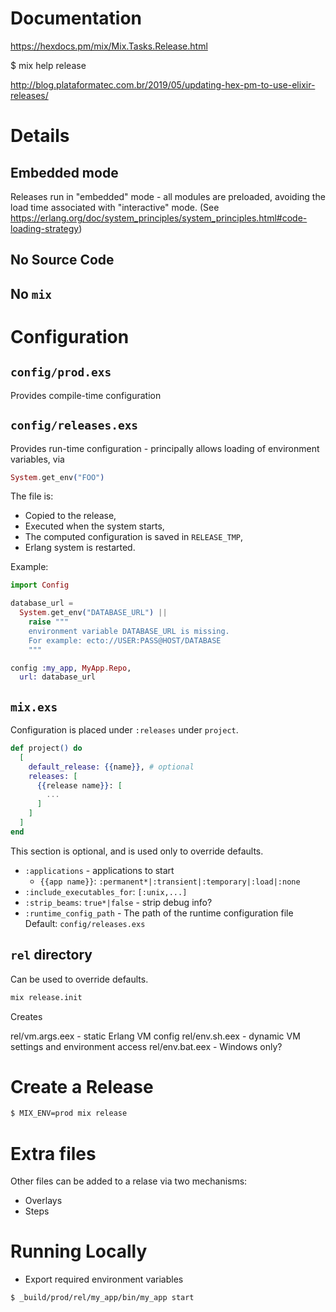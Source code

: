 # Documentation

https://hexdocs.pm/mix/Mix.Tasks.Release.html

$ mix help release

http://blog.plataformatec.com.br/2019/05/updating-hex-pm-to-use-elixir-releases/

# Details

## Embedded mode

Releases run in "embedded" mode - all modules are preloaded, avoiding
the load time associated with "interactive" mode.
(See https://erlang.org/doc/system_principles/system_principles.html#code-loading-strategy)

## No Source Code

## No `mix`

# Configuration

## `config/prod.exs`

Provides compile-time configuration

## `config/releases.exs`

Provides run-time configuration - principally
allows loading of environment variables, via

```elixir
System.get_env("FOO")
```

The file is:

* Copied to the release,
* Executed when the system starts,
* The computed configuration is saved in `RELEASE_TMP`,
* Erlang system is restarted.

Example:

```elixir
import Config

database_url =
  System.get_env("DATABASE_URL") ||
    raise """
    environment variable DATABASE_URL is missing.
    For example: ecto://USER:PASS@HOST/DATABASE
    """

config :my_app, MyApp.Repo,
  url: database_url
```

## `mix.exs`

Configuration is placed under `:releases` under `project`.

```elixir
def project() do
  [
    default_release: {{name}}, # optional
    releases: [
      {{release name}}: [
        ...
      ]
    ]
  ]
end
```

This section is optional, and is used only to override defaults.

* `:applications` - applications to start
  * `{{app name}}`: `:permanent*|:transient|:temporary|:load|:none`
* `:include_executables_for`: `[:unix,...]`
* `:strip_beams`: `true*|false` - strip debug info?
* `:runtime_config_path` - The path of the runtime configuration file
  Default: `config/releases.exs`

## `rel` directory

Can be used to override defaults.

```sh
mix release.init
```

Creates

rel/vm.args.eex - static Erlang VM config
rel/env.sh.eex - dynamic VM settings and environment access
rel/env.bat.eex - Windows only?


# Create a Release

```sh
$ MIX_ENV=prod mix release
```

# Extra files

Other files can be added to a relase via two mechanisms:

* Overlays
* Steps

# Running Locally

* Export required environment variables

```sh
$ _build/prod/rel/my_app/bin/my_app start
```
